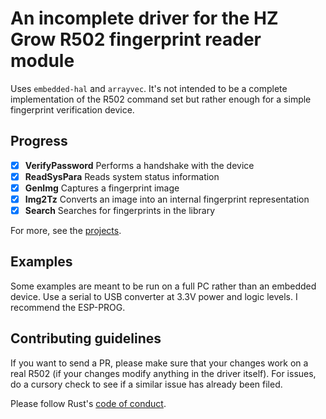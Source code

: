 # An incomplete driver for the HZ Grow R502 fingerprint reader module

Uses `embedded-hal` and `arrayvec`. It's not intended to be a complete implementation of the
R502 command set but rather enough for a simple fingerprint verification device.

## Progress

- [x] **VerifyPassword** Performs a handshake with the device
- [x] **ReadSysPara** Reads system status information
- [x] **GenImg** Captures a fingerprint image
- [x] **Img2Tz** Converts an image into an internal fingerprint representation
- [x] **Search** Searches for fingerprints in the library

For more, see the [projects](https://github.com/FLamparski/hzgrow-r502/projects).

## Examples

Some examples are meant to be run on a full PC rather than an embedded device. Use
a serial to USB converter at 3.3V power and logic levels. I recommend the ESP-PROG.

## Contributing guidelines

If you want to send a PR, please make sure that your changes work on a real R502 (if your changes
modify anything in the driver itself). For issues, do a cursory check to see if a similar issue
has already been filed.

Please follow Rust's [code of conduct](https://www.rust-lang.org/policies/code-of-conduct).
